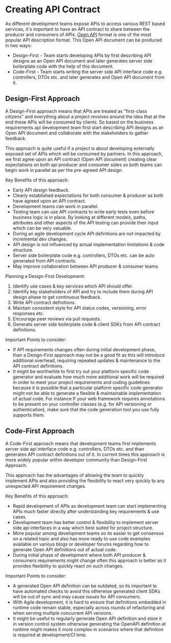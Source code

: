 # Creating API Contract

As different development teams expose APIs to access various REST based services, it's important to have an API contract to share between the producer and consumers of APIs. [Open API](https://www.openapis.org/) format is one of the most popular API description format. This Open API document can be produced in two ways:

- Design-First - Team starts developing APIs by first describing API designs as an Open API document and later generates server side boilerplate code with the help of this document.
- Code-First - Team starts writing the server side API interface code e.g. controllers, DTOs etc. and later generates and Open API document from it.

## Design-First Approach

A Design-First approach means that APIs are treated as "first-class citizens" and everything about a project revolves around the idea that at the end these APIs will be consumed by clients. So based on the business requirements api development team first start describing API designs as an Open API document and collaborate with the stakeholders to gather feedback.

This approach is quite useful if a project is about developing externally exposed set of APIs which will be consumed by partners. In this approach, we first agree upon an API contract (Open API document) creating clear expectations on both api producer and consumer sides so both teams can begin work in parallel as per the pre-agreed API design.

Key Benefits of this approach:

- Early API design feedback.
- Clearly established expectations for both consumer & producer as both have agreed upon an API contract.
- Development teams can work in parallel.
- Testing team can use API contracts to write early tests even before business logic is in place. By looking at different models, paths, attributes and other aspects of the API testing can provide their input which can be very valuable.
- During an agile development cycle API definitions are not impacted by incremental dev changes.
- API design is not influenced by actual implementation limitations & code structure.
- Server side boilerplate code e.g. controllers, DTOs etc. can be auto generated from API contracts.
- May improve collaboration between API producer & consumer teams.

Planning a Design-First Development:

1. Identify use cases & key services which API should offer.
2. Identify key stakeholders of API and try to include them during API design phase to get continuous feedback.
3. Write API contract definitions.
4. Maintain consistent style for API status codes, versioning, error responses etc.
5. Encourage peer reviews via pull requests.
6. Generate server side boilerplate code & client SDKs from API contract definitions.

Important Points to consider:

- If API requirements changes often during initial development phase, than a Design-First approach may not be a good fit as this will introduce additional overhead, requiring repeated updates & maintenance to the API contract definitions.
- It might be worthwhile to first try out your platform specific code generator and evaluate how much more additional work will be required in order to meet your project requirements and coding guidelines because it is possible that a particular platform specific code generator might not be able to generate a flexible & maintainable implementation of actual code. For instance If your web framework requires annotations to be present on your controller classes (e.g. for API versioning or authentication), make sure that the code generation tool you use fully supports them.

## Code-First Approach

A Code-First approach means that development teams first implements server side api interface code e.g. controllers, DTOs etc. and than generates API contract definitions out of it. In current times this approach is more widely popular within developer community than Design-First Approach.

This approach has the advantages of allowing the team to quickly implement APIs and also providing the flexibility to react very quickly to any unexpected API requirement changes.

Key Benefits of this approach:

- Rapid development of APIs as development team can start implementing APIs much faster directly after understanding key requirements & use cases.
- Development team has better control & flexibility to implement server side api interfaces in a way which best suited for project structure.
- More popular among development teams so its easier to get consensus on a related topic and also has more ready to use code examples available on various blogs or developer forums regarding how to generate Open API definitions out of actual code.
- During initial phase of development where both API producer & consumers requirements might change often this approach is better as it provides flexibility to quickly react on such changes.

Important Points to consider:

- A generated Open API definition can be outdated, so its important to have automated checks to avoid this otherwise generated client SDKs will be out of sync and may cause issues for API consumers.
- With Agile development, it is hard to ensure that definitions embedded in runtime code remain stable, especially across rounds of refactoring and when serving multiple concurrent API versions.
- It might be useful to regularly generate Open API definition and store it in version control system otherwise generating the OpenAPI definition at runtime might makes it more complex in scenarios where that definition is required at development/CI time.
